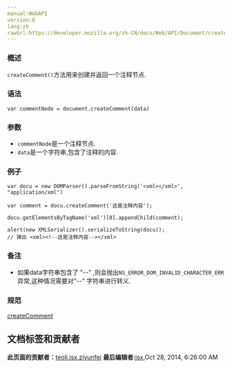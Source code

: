 ```yaml
---
manual:WebAPI
version:0
lang:zh
rawUrl:https://developer.mozilla.org/zh-CN/docs/Web/API/Document/createComment
---
```





### 概述<a name="Summary"></a>


`createComment()`方法用来创建并返回一个注释节点.


### 语法<a name="Syntax"></a>

```
var commentNode = document.createComment(data)
```

### 参数<a name="Parameters"></a>

* `commentNode`是一个注释节点.
* `data`是一个字符串,包含了注释的内容.

### 例子<a name="Example"></a>

```
var docu = new DOMParser().parseFromString('<xml></xml>',  "application/xml")

var comment = docu.createComment('这是注释内容');

docu.getElementsByTagName('xml')[0].appendChild(comment);

alert(new XMLSerializer().serializeToString(docu));
// 弹出 <xml><!--这是注释内容--></xml>
```

### 备注<a name="Notes"></a>

* 如果data字符串包含了 &quot;--&quot; ,则会抛出`NS_ERROR_DOM_INVALID_CHARACTER_ERR`异常,这种情况需要对&quot;--&quot; 字符串进行转义.

### 规范<a name="Specification"></a>


[createComment](%25934 "")




## 文档标签和贡献者
**此页面的贡献者：**[teoli](%160 ""),[jsx](%4545 ""),[ziyunfei](%61 "")
**最后编辑者:**[jsx](%4545 ""),<time>Oct 28, 2014, 6:26:00 AM</time>


